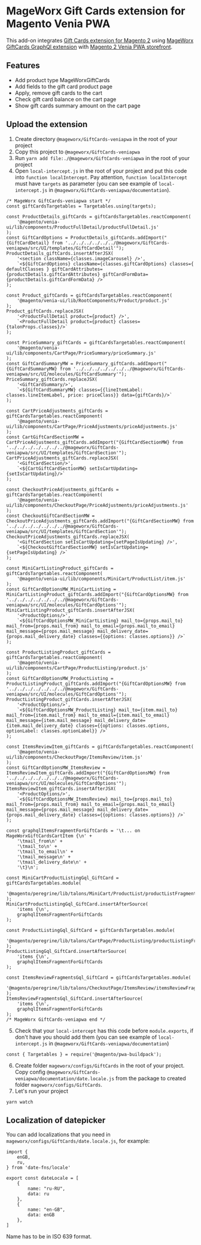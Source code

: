# MageWorx Gift Cards extension for Magento Venia PWA
This add-on integrates [Gift Cards extension for Magento 2](https://www.mageworx.com/magento-2-gift-cards.html) using [MageWorx GiftCards GraphQl extension](https://repos.mageworx.com/mageworx_extensions_m2/gc/MageWorx_GiftCardsGraphQl)  with [Magento 2 Venia PWA storefront](https://magento.github.io/pwa-studio/venia-pwa-concept/).

## Features
- Add product type MageWorxGiftCards
- Add fields to the gift card product page
- Apply, remove gift cards to the cart
- Check gift card balance on the cart page
- Show gift cards summary amount on the cart page

## Upload the extension
1. Create directory `@mageworx/GiftCards-veniapwa` in the root of your project
2. Copy this project to `@mageworx/GiftCards-veniapwa`
3. Run `yarn add file:./@mageworx/GiftCards-veniapwa` in the root of your project
4. Open `local-intercept.js` in the root of your project and put this code into `function localIntercept`. Pay attention, `function localIntercept` must have `targets` as parameter (you can see example of `local-intercept.js` in `@mageworx/GiftCards-veniapwa/documentation`).
```
/* MageWorx GiftCards-veniapwa start */
const giftCardsTargetables = Targetables.using(targets);

const ProductDetails_giftCards = giftCardsTargetables.reactComponent(
    '@magento/venia-ui/lib/components/ProductFullDetail/productFullDetail.js'
);
const GiftCardOptions = ProductDetails_giftCards.addImport("{GiftCardDetail} from '../../../../../../@mageworx/GiftCards-veniapwa/src/UI/templates/GiftCardDetail'");
ProductDetails_giftCards.insertAfterJSX(
    '<section className={classes.imageCarousel} />',
    `<${GiftCardOptions} className={classes.giftCardOptions} classes={ defaultClasses } giftCardAttributes={productDetails.giftCardAttributes} giftCardFormData={productDetails.giftCardFormData} />`
);

const Product_giftCards = giftCardsTargetables.reactComponent(
    '@magento/venia-ui/lib/RootComponents/Product/product.js'
);
Product_giftCards.replaceJSX(
    '<ProductFullDetail product={product} />',
    `<ProductFullDetail product={product} classes={talonProps.classes}/>`
);

const PriceSummary_giftCards = giftCardsTargetables.reactComponent(
    '@magento/venia-ui/lib/components/CartPage/PriceSummary/priceSummary.js'
);
const GiftCardSummaryMW = PriceSummary_giftCards.addImport("{GiftCardSummaryMW} from '../../../../../../../@mageworx/GiftCards-veniapwa/src/UI/molecules/GiftCardSummary'");
PriceSummary_giftCards.replaceJSX(
    '<GiftCardSummary/>',
    `<${GiftCardSummaryMW} classes={{lineItemLabel: classes.lineItemLabel, price: priceClass}} data={giftCards}/>`
);

const CartPriceAdjustments_giftCards = giftCardsTargetables.reactComponent(
    '@magento/venia-ui/lib/components/CartPage/PriceAdjustments/priceAdjustments.js'
);
const CartGiftCardSectionMW = CartPriceAdjustments_giftCards.addImport("{GiftCardSectionMW} from '../../../../../../../@mageworx/GiftCards-veniapwa/src/UI/templates/GiftCardSection'");
CartPriceAdjustments_giftCards.replaceJSX(
    '<GiftCardSection/>',
    `<${CartGiftCardSectionMW} setIsCartUpdating={setIsCartUpdating}/>`
);

const CheckoutPriceAdjustments_giftCards = giftCardsTargetables.reactComponent(
    '@magento/venia-ui/lib/components/CheckoutPage/PriceAdjustments/priceAdjustments.js'
);
const CheckoutGiftCardSectionMW = CheckoutPriceAdjustments_giftCards.addImport("{GiftCardSectionMW} from '../../../../../../../@mageworx/GiftCards-veniapwa/src/UI/templates/GiftCardSection'");
CheckoutPriceAdjustments_giftCards.replaceJSX(
    '<GiftCardSection setIsCartUpdating={setPageIsUpdating} />',
    `<${CheckoutGiftCardSectionMW} setIsCartUpdating={setPageIsUpdating} />`
);

const MiniCartListingProduct_giftCards = giftCardsTargetables.reactComponent(
    '@magento/venia-ui/lib/components/MiniCart/ProductList/item.js'
);
const GiftCardOptionsMW_MiniCartListing = MiniCartListingProduct_giftCards.addImport("{GiftCardOptionsMW} from '../../../../../../../@mageworx/GiftCards-veniapwa/src/UI/molecules/GiftCardOptions'");
MiniCartListingProduct_giftCards.insertAfterJSX(
    '<ProductOptions/>',
    `<${GiftCardOptionsMW_MiniCartListing} mail_to={props.mail_to} mail_from={props.mail_from} mail_to_email={props.mail_to_email} mail_message={props.mail_message} mail_delivery_date={props.mail_delivery_date} classes={{options: classes.options}} />`
);

const ProductListingProduct_giftCards = giftCardsTargetables.reactComponent(
    '@magento/venia-ui/lib/components/CartPage/ProductListing/product.js'
);
const GiftCardOptionsMW_ProductListing = ProductListingProduct_giftCards.addImport("{GiftCardOptionsMW} from '../../../../../../../@mageworx/GiftCards-veniapwa/src/UI/molecules/GiftCardOptions'");
ProductListingProduct_giftCards.insertAfterJSX(
    '<ProductOptions/>',
    `<${GiftCardOptionsMW_ProductListing} mail_to={item.mail_to} mail_from={item.mail_from} mail_to_email={item.mail_to_email} mail_message={item.mail_message} mail_delivery_date={item.mail_delivery_date} classes={{options: classes.options, optionLabel: classes.optionLabel}} />`
);

const ItemsReviewItem_giftCards = giftCardsTargetables.reactComponent(
    '@magento/venia-ui/lib/components/CheckoutPage/ItemsReview/item.js'
);
const GiftCardOptionsMW_ItemsReview = ItemsReviewItem_giftCards.addImport("{GiftCardOptionsMW} from '../../../../../../../@mageworx/GiftCards-veniapwa/src/UI/molecules/GiftCardOptions'");
ItemsReviewItem_giftCards.insertAfterJSX(
    '<ProductOptions/>',
    `<${GiftCardOptionsMW_ItemsReview} mail_to={props.mail_to} mail_from={props.mail_from} mail_to_email={props.mail_to_email} mail_message={props.mail_message} mail_delivery_date={props.mail_delivery_date} classes={{options: classes.options}} />`
);

const graphqlItemsFragmentForGiftCards = '\t... on MageWorxGiftCardsCartItem {\n' +
    '\tmail_from\n' +
    '\tmail_to\n' +
    '\tmail_to_email\n' +
    '\tmail_message\n' +
    '\tmail_delivery_date\n' +
    '\t}\n';

const MiniCartProductListingGql_GiftCard = giftCardsTargetables.module(
    '@magento/peregrine/lib/talons/MiniCart/ProductList/productListFragments.gql.js'
);
MiniCartProductListingGql_GiftCard.insertAfterSource(
    'items {\n',
    graphqlItemsFragmentForGiftCards
);

const ProductListingGql_GiftCard = giftCardsTargetables.module(
    '@magento/peregrine/lib/talons/CartPage/ProductListing/productListingFragments.gql.js'
);
ProductListingGql_GiftCard.insertAfterSource(
    'items {\n',
    graphqlItemsFragmentForGiftCards
);

const ItemsReviewFragmentsGql_GiftCard = giftCardsTargetables.module(
    '@magento/peregrine/lib/talons/CheckoutPage/ItemsReview/itemsReviewFragments.gql.js'
);
ItemsReviewFragmentsGql_GiftCard.insertAfterSource(
    'items {\n',
    graphqlItemsFragmentForGiftCards
);
/* MageWorx GiftCards-veniapwa end */
```
5. Check that your `local-intercept` has this code before `module.exports`, if don't have you should add them (you can see example of `local-intercept.js` in `@mageworx/GiftCards-veniapwa/documentation`)
```
const { Targetables } = require('@magento/pwa-buildpack');
```
6. Create folder `mageworx/configs/GiftCards` in the root of your project. Copy config `@mageworx/GiftCards-veniapwa/documentation/date.locale.js` from the package to created folder `mageworx/configs/GiftCards`.
7. Let's run your project
```
yarn watch
```

## Localization of datepicker
You can add localizations that you need in `mageworx/configs/GiftCards/date.locale.js`, for example:
```
import { 
    enGB, 
    ru,
} from 'date-fns/locale'

export const dateLocale = [
    {
        name: "ru-RU",
        data: ru
    },
    {
        name: "en-GB",
        data: enGB
    },
]
```
Name has to be in ISO 639 format.
